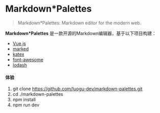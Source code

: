 # Markdown*Palettes

> Markdown*Palettes: Markdown editor for the modern web.

**Markdown*Palettes** 是一款开源的Markdown编辑器，基于以下项目构建：

- [Vue.js](https://github.com/vuejs/vue)
- [marked](https://github.com/chjj/marked)
- [katex](https://github.com/Khan/KaTeX)
- [font-awesome](https://github.com/FortAwesome/Font-Awesome)
- [lodash](https://github.com/lodash/lodash)

#### 体验
1. git clone https://github.com/luogu-dev/markdown-palettes.git
2. cd ./markdown-palettes
3. npm install
4. npm run dev
